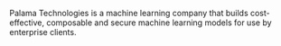 Palama Technologies is a machine learning company that builds cost-effective, composable and secure machine learning models for use by enterprise clients.
